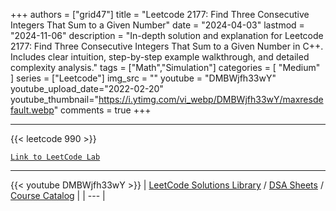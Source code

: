 
+++
authors = ["grid47"]
title = "Leetcode 2177: Find Three Consecutive Integers That Sum to a Given Number"
date = "2024-04-03"
lastmod = "2024-11-06"
description = "In-depth solution and explanation for Leetcode 2177: Find Three Consecutive Integers That Sum to a Given Number in C++. Includes clear intuition, step-by-step example walkthrough, and detailed complexity analysis."
tags = ["Math","Simulation"]
categories = [
    "Medium"
]
series = ["Leetcode"]
img_src = ""
youtube = "DMBWjfh33wY"
youtube_upload_date="2022-02-20"
youtube_thumbnail="https://i.ytimg.com/vi_webp/DMBWjfh33wY/maxresdefault.webp"
comments = true
+++



---
{{< leetcode 990 >}}

[`Link to LeetCode Lab`](https://leetcode.com/problems/find-three-consecutive-integers-that-sum-to-a-given-number/description/)

---
{{< youtube DMBWjfh33wY >}}
| [LeetCode Solutions Library](https://grid47.xyz/leetcode/) / [DSA Sheets](https://grid47.xyz/sheets/) / [Course Catalog](https://grid47.xyz/courses/) |
| --- |
